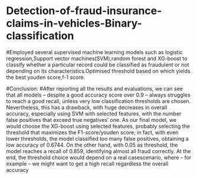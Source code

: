 # Detection-of-fraud-insurance-claims-in-vehicles-Binary-classification

#Employed several supervised machine learning models such as logistic regression,Support vector machines(SVM),random forest and XG-boost to classify whether a particular record could be classified as fraudulent or not depending on its characteristics.Optimised threshold based on which yields the best youden score,f-1 score.

#Conclusion:
#After reporting all the results and evaluations, we can see that all models – despite a good accuracy score over 0.9 – always struggles to reach a good recall, unless very low classification thresholds are chosen. Nevertheless, this has a drawback, with huge decreases in overall accuracy, especially using SVM with selected features, with the number false positives that exceed true negatives’ one. As our final model, we would choose the XG-boost using selected features, probably selecting the threshold that maximizes the F1-score/youden score; in fact, with even lower thresholds, the model classified too many false positives, obtaining a low accuracy of 0.6744. On the other hand, with 0.05 as threshold, the model reaches a recall of 0.859, identifying almost all fraud correctly. At the end, the threshold choice would depend on a real casescenario, where – for example – we might want to get a high recall regardless the overall accuracy

